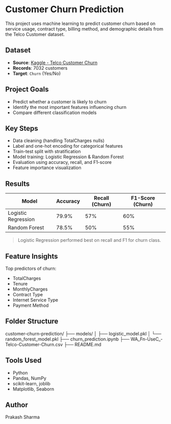 # Customer Churn Prediction

This project uses machine learning to predict customer churn based on service usage, contract type, billing method, and demographic details from the Telco Customer dataset.

## Dataset

- **Source**: [Kaggle - Telco Customer Churn](https://www.kaggle.com/datasets/blastchar/telco-customer-churn)
- **Records**: 7032 customers
- **Target**: `Churn` (Yes/No)

## Project Goals

- Predict whether a customer is likely to churn
- Identify the most important features influencing churn
- Compare different classification models

## Key Steps

- Data cleaning (handling TotalCharges nulls)
- Label and one-hot encoding for categorical features
- Train-test split with stratification
- Model training: Logistic Regression & Random Forest
- Evaluation using accuracy, recall, and F1-score
- Feature importance visualization

## Results

| Model               | Accuracy | Recall (Churn) | F1-Score (Churn) |
|---------------------|----------|----------------|------------------|
| Logistic Regression | 79.9%    | 57%            | 60%              |
| Random Forest       | 78.5%    | 50%            | 55%              |

> Logistic Regression performed best on recall and F1 for churn class.

## Feature Insights

Top predictors of churn:
- TotalCharges
- Tenure
- MonthlyCharges
- Contract Type
- Internet Service Type
- Payment Method

## Folder Structure

customer-churn-prediction/ ├── models/ │ ├── logistic_model.pkl │ └── random_forest_model.pkl ├── churn_prediction.ipynb ├── WA_Fn-UseC_-Telco-Customer-Churn.csv ├── README.md


## Tools Used

- Python
- Pandas, NumPy
- scikit-learn, joblib
- Matplotlib, Seaborn

## Author

Prakash Sharma
